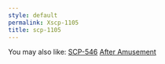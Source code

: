 ```yaml
---
style: default
permalink: Xscp-1105
title: scp-1105
---
```

You may also like:
[SCP-546](http://scp-wiki.net/scp-546)
[After Amusement](http://scp-wiki.net/after-amusement)